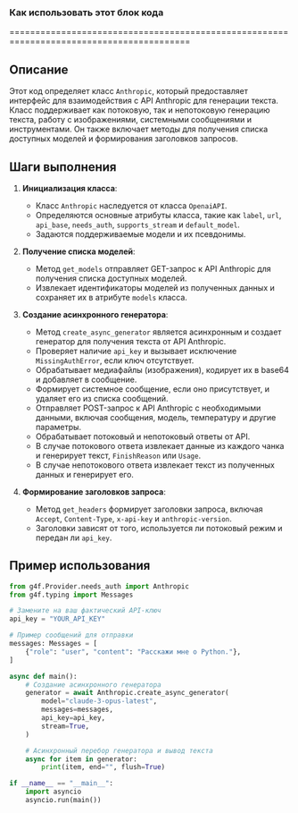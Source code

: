 ### Как использовать этот блок кода
=========================================================================================

Описание
-------------------------
Этот код определяет класс `Anthropic`, который предоставляет интерфейс для взаимодействия с API Anthropic для генерации текста. Класс поддерживает как потоковую, так и непотоковую генерацию текста, работу с изображениями, системными сообщениями и инструментами. Он также включает методы для получения списка доступных моделей и формирования заголовков запросов.

Шаги выполнения
-------------------------
1. **Инициализация класса**:
   - Класс `Anthropic` наследуется от класса `OpenaiAPI`.
   - Определяются основные атрибуты класса, такие как `label`, `url`, `api_base`, `needs_auth`, `supports_stream` и `default_model`.
   - Задаются поддерживаемые модели и их псевдонимы.

2. **Получение списка моделей**:
   - Метод `get_models` отправляет GET-запрос к API Anthropic для получения списка доступных моделей.
   - Извлекает идентификаторы моделей из полученных данных и сохраняет их в атрибуте `models` класса.

3. **Создание асинхронного генератора**:
   - Метод `create_async_generator` является асинхронным и создает генератор для получения текста от API Anthropic.
   - Проверяет наличие `api_key` и вызывает исключение `MissingAuthError`, если ключ отсутствует.
   - Обрабатывает медиафайлы (изображения), кодирует их в base64 и добавляет в сообщение.
   - Формирует системное сообщение, если оно присутствует, и удаляет его из списка сообщений.
   - Отправляет POST-запрос к API Anthropic с необходимыми данными, включая сообщения, модель, температуру и другие параметры.
   - Обрабатывает потоковый и непотоковый ответы от API.
   - В случае потокового ответа извлекает данные из каждого чанка и генерирует текст, `FinishReason` или `Usage`.
   - В случае непотокового ответа извлекает текст из полученных данных и генерирует его.

4. **Формирование заголовков запроса**:
   - Метод `get_headers` формирует заголовки запроса, включая `Accept`, `Content-Type`, `x-api-key` и `anthropic-version`.
   - Заголовки зависят от того, используется ли потоковый режим и передан ли `api_key`.

Пример использования
-------------------------

```python
from g4f.Provider.needs_auth import Anthropic
from g4f.typing import Messages

# Замените на ваш фактический API-ключ
api_key = "YOUR_API_KEY"

# Пример сообщений для отправки
messages: Messages = [
    {"role": "user", "content": "Расскажи мне о Python."},
]

async def main():
    # Создание асинхронного генератора
    generator = await Anthropic.create_async_generator(
        model="claude-3-opus-latest",
        messages=messages,
        api_key=api_key,
        stream=True,
    )

    # Асинхронный перебор генератора и вывод текста
    async for item in generator:
        print(item, end="", flush=True)

if __name__ == "__main__":
    import asyncio
    asyncio.run(main())